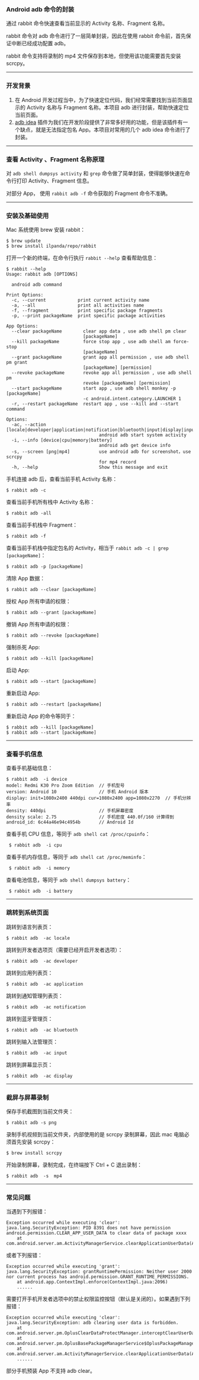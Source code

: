 ### Android adb 命令的封装

通过 rabbit 命令快速查看当前显示的 Activity 名称、Fragment 名称。

rabbit 命令对 adb 命令进行了一层简单封装，因此在使用 rabbit 命令前，首先保证中断已经成功配置 adb。

rabbit 命令支持将录制的 mp4 文件保存到本地，但使用该功能需要首先安装 scrcpy。

---

### 开发背景

1. 在 Android 开发过程当中，为了快速定位代码，我们经常需要找到当前页面显示的 Activity 名称与 Fragment 名称。本项目 adb 进行封装，帮助快速定位当前页面。
2. [adb idea](https://github.com/pbreault/adb-idea) 插件为我们在开发阶段提供了非常多好用的功能，但是该插件有一个缺点，就是无法指定包名 App。本项目对常用的几个 adb idea
   命令进行了封装。

---

### 查看 Activity 、Fragment 名称原理

对 `adb shell dumpsys activity` 和 `grep` 命令做了简单封装，使得能够快速在命令行打印 Activity、Fragment 信息。

对部分 App， 使用 `rabbit adb -f` 命令获取的 Fragment 命令不准确。

---

### 安装及基础使用

Mac 系统使用 brew 安装 rabbit：

```shell
$ brew update
$ brew install ilpanda/repo/rabbit
```

打开一个新的终端，在命令行执行 `rabbit --help` 查看帮助信息：

```shell
$ rabbit --help
Usage: rabbit adb [OPTIONS]

  android adb command

Print Options:
  -c, --current            print current activity name
  -a, --all                print all activities name
  -f, --fragment           print specific package fragments
  -p, --print packageName  print specific package activities

App Options:
  --clear packageName        clear app data , use adb shell pm clear
                             [packageName]
  --kill packageName         force stop app , use adb shell am force-stop
                             [packageName]
  --grant packageName        grant app all permission , use adb shell pm grant
                             [packageName] [permission]
  --revoke packageName       revoke app all permission , use adb shell pm
                             revoke [packageName] [permission]
  --start packageName        start app , use adb shell monkey -p [packageName]
                             -c android.intent.category.LAUNCHER 1
  -r, --restart packageName  restart app , use --kill and --start command

Options:
  -ac, --action [locale|developer|application|notification|bluetooth|input|display|input]
                                   android adb start system activity
  -i, --info [device|cpu|memory|battery]
                                   android adb get device info
  -s, --screen [png|mp4]           use android adb for screenshot，use scrcpy
                                   for mp4 record
  -h, --help                       Show this message and exit
```

手机连接 adb 后，查看当前手机 Activity 名称：

```shell
$ rabbit adb -c 
```

查看当前手机所有栈中 Activity 名称：

```shell
$ rabbit adb -all
```

查看当前手机栈中 Fragment：

```shell
$ rabbit adb -f
```

查看当前手机栈中指定包名的 Activity，相当于 `rabbit adb -c | grep [packageName]`：

```shell
$ rabbit adb -p [packageName]
```

清除 App 数据：

```shell
$ rabbit adb --clear [packageName]
```

授权 App 所有申请的权限：

```shell
$ rabbit adb --grant [packageName]
```

撤销 App 所有申请的权限：

```shell
$ rabbit adb --revoke [packageName]
```

强制杀死 App:

```shell
$ rabbit adb --kill [packageName]
```

启动 App:

```shell
$ rabbit adb --start [packageName]
```

重新启动 App:

```shell
$ rabbit adb --restart [packageName]
```

重新启动 App 的命令等同于：

```shell
$ rabbit adb --kill [packageName]
$ rabbit adb --start [packageName]
```

---

### 查看手机信息

查看手机基础信息：

```shell
$ rabbit adb  -i device
model: Redmi K30 Pro Zoom Edition  // 手机型号
version: Android 10                // 手机 Android 版本
display: init=1080x2400 440dpi cur=1080x2400 app=1080x2270  // 手机分辨率
density: 440dpi                    // 手机屏幕密度
density scale: 2.75                // 手机密度 440.0f/160 计算得到
android_id: 6c44a46e94c4954b       // Android Id
```

查看手机 CPU 信息，等同于 `adb shell cat /proc/cpuinfo`：

```shell
 $ rabbit adb  -i cpu
```

查看手机内存信息，等同于 `adb shell cat /proc/meminfo`：

```shell
 $ rabbit adb  -i memory
```

查看电池信息，等同于 `adb shell dumpsys battery`：

```shell
 $ rabbit adb  -i battery
```

---

### 跳转到系统页面

跳转到语言列表页：

```shell
$ rabbit adb  -ac locale
```

跳转到开发者选项页（需要已经开启开发者选项）：

```shell
$ rabbit adb  -ac developer
```

跳转到应用列表页：

```shell
$ rabbit adb  -ac application
```

跳转到通知管理列表页：

```shell
$ rabbit adb  -ac notification
```

跳转到蓝牙管理页：

```shell
$ rabbit adb  -ac bluetooth
```

跳转到输入法管理页：

```shell
$ rabbit adb  -ac input
```

跳转到屏幕显示页：

```shell
$ rabbit adb  -ac display
```

---
### 截屏与屏幕录制
 
保存手机截图到当前文件夹：
```shell
$ rabbit adb -s png
```

录制手机视频到当前文件夹，内部使用的是 scrcpy 录制屏幕，因此 mac 电脑必须首先安装 scrcpy：

```shell
$ brew install scrcpy
```
开始录制屏幕，录制完成，在终端按下 Ctrl + C 退出录制：
```shell
$ rabbit adb  -s  mp4
```


---
### 常见问题

当遇到下列报错：

```text
Exception occurred while executing 'clear':
java.lang.SecurityException: PID 8391 does not have permission android.permission.CLEAR_APP_USER_DATA to clear data of package xxxx
	at com.android.server.am.ActivityManagerService.clearApplicationUserData(ActivityManagerService.java:3837)
```

或者下列报错：

```text
Exception occurred while executing 'grant':
java.lang.SecurityException: grantRuntimePermission: Neither user 2000 nor current process has android.permission.GRANT_RUNTIME_PERMISSIONS.
	at android.app.ContextImpl.enforce(ContextImpl.java:2096)
	......
```

需要打开手机开发者选项中的禁止权限监控按钮（默认是关闭的）。如果遇到下列报错：

```text
Exception occurred while executing 'clear':
java.lang.SecurityException: adb clearing user data is forbidden.
	at com.android.server.pm.OplusClearDataProtectManager.interceptClearUserDataIfNeeded(OplusClearDataProtectManager.java:88)
	at com.android.server.pm.OplusBasePackageManagerService$OplusPackageManagerInternalImpl.interceptClearUserDataIfNeeded(OplusBasePackageManagerService.java:531)
	at com.android.server.am.ActivityManagerService.clearApplicationUserData(ActivityManagerService.java:4708)
	......
```

部分手机预装 App 不支持 adb clear。